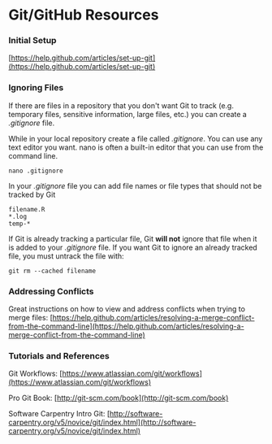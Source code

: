 Git/GitHub Resources
=================

### Initial Setup

[https://help.github.com/articles/set-up-git](https://help.github.com/articles/set-up-git)

### Ignoring Files

If there are files in a repository that you don't want Git to track (e.g. temporary files, sensitive information, large files, etc.) you can create a _.gitignore_ file. 

While in your local repository create a file called _.gitignore_. You can use any text editor you want. nano is often a built-in editor that you can use from the command line.

```
nano .gitignore
```

In your _.gitignore_ file you can add file names or file types that should not be tracked by Git

```
filename.R
*.log
temp-*
```

If Git is already tracking a particular file, Git __will not__ ignore that file when it is added to your _.gitignore_ file. If you want Git to ignore an already tracked file, you must untrack the file with:

```
git rm --cached filename
```

### Addressing Conflicts

Great instructions on how to view and address conflicts when trying to merge files: [https://help.github.com/articles/resolving-a-merge-conflict-from-the-command-line](https://help.github.com/articles/resolving-a-merge-conflict-from-the-command-line)

### Tutorials and References

Git Workflows: [https://www.atlassian.com/git/workflows](https://www.atlassian.com/git/workflows)

Pro Git Book: [http://git-scm.com/book](http://git-scm.com/book)

Software Carpentry Intro Git: [http://software-carpentry.org/v5/novice/git/index.html](http://software-carpentry.org/v5/novice/git/index.html)

